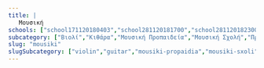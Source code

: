 ```yaml
---
title: |
   Μουσική
schools: ["school171120180403","school281120181700","school281120182300","school301120182232","school011220180153","school011220180208","school011220180236","school011220180251","school011220180305","","","","","","","","","","","","","","","","","","","","","","","","","","","","","","","","","","","","","","","","","","","",""]
subcategory: ["Βιολί","Κιθάρα","Μουσική Προπαιδεία","Μουσική Σχολή","Πρότυπο Μουσικό Εργαστήρι","Ωδείο"]
slug: "mousiki"
slugSubcategory: ["violin","guitar","mousiki-propaidia","mousiki-sxoli","moudiko-ergastiri","odeio"]
---
```




